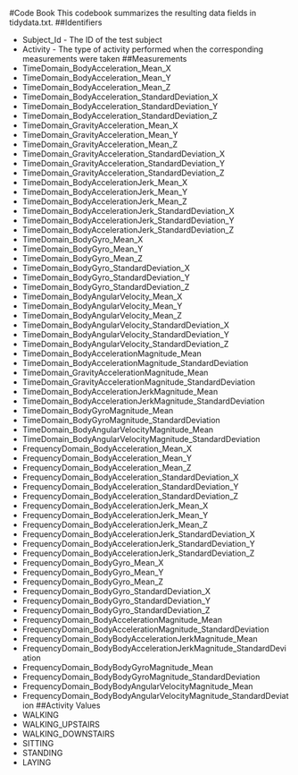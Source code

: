#Code Book
This codebook summarizes the resulting data fields in tidydata.txt.
##Identifiers
* Subject_Id - The ID of the test subject
* Activity - The type of activity performed when the corresponding measurements were taken
##Measurements
* TimeDomain_BodyAcceleration_Mean_X
* TimeDomain_BodyAcceleration_Mean_Y
* TimeDomain_BodyAcceleration_Mean_Z
* TimeDomain_BodyAcceleration_StandardDeviation_X
* TimeDomain_BodyAcceleration_StandardDeviation_Y
* TimeDomain_BodyAcceleration_StandardDeviation_Z
* TimeDomain_GravityAcceleration_Mean_X
* TimeDomain_GravityAcceleration_Mean_Y
* TimeDomain_GravityAcceleration_Mean_Z
* TimeDomain_GravityAcceleration_StandardDeviation_X
* TimeDomain_GravityAcceleration_StandardDeviation_Y
* TimeDomain_GravityAcceleration_StandardDeviation_Z
* TimeDomain_BodyAccelerationJerk_Mean_X
* TimeDomain_BodyAccelerationJerk_Mean_Y
* TimeDomain_BodyAccelerationJerk_Mean_Z
* TimeDomain_BodyAccelerationJerk_StandardDeviation_X
* TimeDomain_BodyAccelerationJerk_StandardDeviation_Y
* TimeDomain_BodyAccelerationJerk_StandardDeviation_Z
* TimeDomain_BodyGyro_Mean_X
* TimeDomain_BodyGyro_Mean_Y
* TimeDomain_BodyGyro_Mean_Z
* TimeDomain_BodyGyro_StandardDeviation_X
* TimeDomain_BodyGyro_StandardDeviation_Y
* TimeDomain_BodyGyro_StandardDeviation_Z
* TimeDomain_BodyAngularVelocity_Mean_X
* TimeDomain_BodyAngularVelocity_Mean_Y
* TimeDomain_BodyAngularVelocity_Mean_Z
* TimeDomain_BodyAngularVelocity_StandardDeviation_X
* TimeDomain_BodyAngularVelocity_StandardDeviation_Y
* TimeDomain_BodyAngularVelocity_StandardDeviation_Z
* TimeDomain_BodyAccelerationMagnitude_Mean
* TimeDomain_BodyAccelerationMagnitude_StandardDeviation
* TimeDomain_GravityAccelerationMagnitude_Mean
* TimeDomain_GravityAccelerationMagnitude_StandardDeviation
* TimeDomain_BodyAccelerationJerkMagnitude_Mean
* TimeDomain_BodyAccelerationJerkMagnitude_StandardDeviation
* TimeDomain_BodyGyroMagnitude_Mean
* TimeDomain_BodyGyroMagnitude_StandardDeviation
* TimeDomain_BodyAngularVelocityMagnitude_Mean
* TimeDomain_BodyAngularVelocityMagnitude_StandardDeviation
* FrequencyDomain_BodyAcceleration_Mean_X
* FrequencyDomain_BodyAcceleration_Mean_Y
* FrequencyDomain_BodyAcceleration_Mean_Z
* FrequencyDomain_BodyAcceleration_StandardDeviation_X
* FrequencyDomain_BodyAcceleration_StandardDeviation_Y
* FrequencyDomain_BodyAcceleration_StandardDeviation_Z
* FrequencyDomain_BodyAccelerationJerk_Mean_X
* FrequencyDomain_BodyAccelerationJerk_Mean_Y
* FrequencyDomain_BodyAccelerationJerk_Mean_Z
* FrequencyDomain_BodyAccelerationJerk_StandardDeviation_X
* FrequencyDomain_BodyAccelerationJerk_StandardDeviation_Y
* FrequencyDomain_BodyAccelerationJerk_StandardDeviation_Z
* FrequencyDomain_BodyGyro_Mean_X
* FrequencyDomain_BodyGyro_Mean_Y
* FrequencyDomain_BodyGyro_Mean_Z
* FrequencyDomain_BodyGyro_StandardDeviation_X
* FrequencyDomain_BodyGyro_StandardDeviation_Y
* FrequencyDomain_BodyGyro_StandardDeviation_Z
* FrequencyDomain_BodyAccelerationMagnitude_Mean
* FrequencyDomain_BodyAccelerationMagnitude_StandardDeviation
* FrequencyDomain_BodyBodyAccelerationJerkMagnitude_Mean
* FrequencyDomain_BodyBodyAccelerationJerkMagnitude_StandardDeviation
* FrequencyDomain_BodyBodyGyroMagnitude_Mean
* FrequencyDomain_BodyBodyGyroMagnitude_StandardDeviation
* FrequencyDomain_BodyBodyAngularVelocityMagnitude_Mean
* FrequencyDomain_BodyBodyAngularVelocityMagnitude_StandardDeviation
##Activity Values
* WALKING 
* WALKING_UPSTAIRS
* WALKING_DOWNSTAIRS
* SITTING
* STANDING
* LAYING
